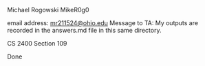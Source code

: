 Michael Rogowski
MikeR0g0

email address: mr211524@ohio.edu
Message to TA: My outputs are recorded in the answers.md file in this same directory.

CS 2400 Section 109

Done